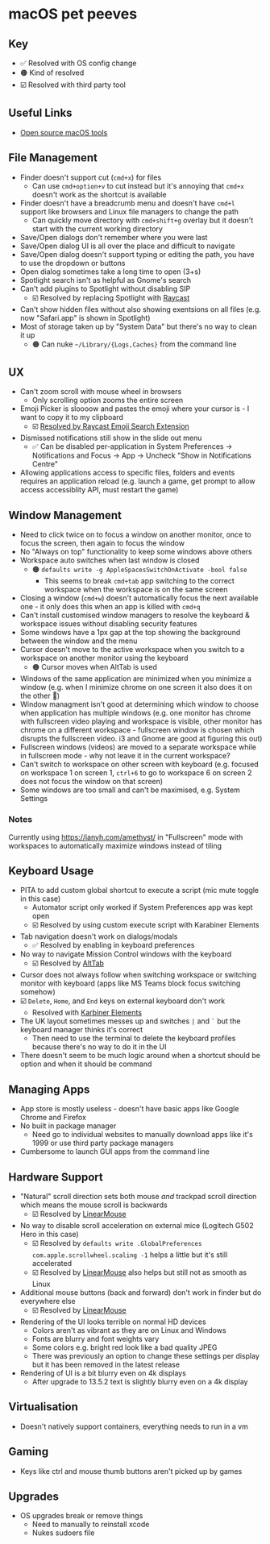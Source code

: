 # macOS pet peeves

## Key

- ✅ Resolved with OS config change
- 🟠 Kind of resolved
- ☑️ Resolved with third party tool

## Useful Links

- [Open source macOS tools](https://github.com/stars/nerdyman/lists/macos-tools)

##  File Management

- Finder doesn't support cut (`cmd+x`) for files
    - Can use `cmd+option+v` to cut instead but it's annoying that `cmd+x` doesn't work as the shortcut is available
- Finder doesn't have a breadcrumb menu and doesn't have `cmd+l` support like browsers and Linux file managers to change the path
    - Can quickly move directory with `cmd+shift+g` overlay but it doesn't start with the current working directory
- Save/Open dialogs don't remember where you were last
- Save/Open dialog UI is all over the place and difficult to navigate
- Save/Open dialog doesn't support typing or editing the path, you have to use the dropdown or buttons
- Open dialog sometimes take a long time to open (3+s)
- Spotlight search isn't as helpful as Gnome's search
- Can't add plugins to Spotlight without disabling SIP
    - ☑️ Resolved by replacing Spotlight with [Raycast](https://www.raycast.com/)
- Can't show hidden files without also showing exentsions on all files (e.g. now "Safari.app" is shown in Spotlight)
- Most of storage taken up by "System Data" but there's no way to clean it up
    - 🟠 Can nuke `~/Library/{Logs,Caches}` from the command line

## UX

- Can't zoom scroll with mouse wheel in browsers
    - Only scrolling option zooms the entire screen
- Emoji Picker is sloooow and pastes the emoji where your cursor is - I want to copy it to my clipboard
    - ☑️ [Resolved by Raycast Emoji Search Extension](https://www.raycast.com/FezVrasta/emoji)
- Dismissed notifications still show in the slide out menu
    - ✅ Can be disabled per-application in System Preferences -> Notifications and Focus -> App -> Uncheck "Show in Notifications Centre"
- Allowing applications access to specific files, folders and events requires an application reload (e.g. launch a game, get prompt to allow access accessiblity API, must restart the game)

## Window Management

- Need to click twice on to focus a window on another monitor, once to focus the screen, then again to focus the window
- No "Always on top" functionality to keep some windows above others
- Workspace auto switches when last window is closed
    - 🟠 `defaults write -g AppleSpacesSwitchOnActivate -bool false`
      - This seems to break `cmd+tab` app switching to the correct workspace when the workspace is on the same screen
- Closing a window (`cmd+w`) doesn't automatically focus the next available one - it only does this when an app is killed with `cmd+q`
- Can't install customised window managers to resolve the keyboard & workspace issues without disabling security features
- Some windows have a 1px gap at the top showing the background between the window and the menu
- Cursor doesn't move to the active workspace when you switch to a workspace on another monitor using the keyboard
    - 🟠 Cursor moves when AltTab is used
- Windows of the same application are minimized when you minimize a window (e.g. when I minimize chrome on one screen it also does it on the other 💩)
- Window managment isn't good at determining which window to choose when application has multiple windows (e.g. one monitor has chrome with fullscreen video playing and workspace is visible, other monitor has chrome on a different workspace - fullscreen window is chosen which disrupts the fullscreen video. i3 and Gnome are good at figuring this out)
- Fullscreen windows (videos) are moved to a separate workspace while in fullscreen mode - why not leave it in the current workspace?
- Can't switch to workspace on other screen with keyboard (e.g. focused on workspace 1 on screen 1, `ctrl+6` to go to workspace 6 on screen 2 does not focus the window on that screen)
- Some windows are too small and can't be maximised, e.g. System Settings

### Notes

Currently using https://ianyh.com/amethyst/ in "Fullscreen" mode with workspaces to automatically maximize windows instead of tiling

## Keyboard Usage

- PITA to add custom global shortcut to execute a script (mic mute toggle in this case)
    - Automator script only worked if System Preferences app was kept open
    - ☑️ Resolved by using custom execute script with Karabiner Elements
- Tab navigation doesn't work on dialogs/modals
    - ✅ Resolved by enabling in keyboard preferences
- No way to navigate Mission Control windows with the keyboard
    - ☑️ Resolved by [AltTab](https://github.com/lwouis/alt-tab-macos)
- Cursor does not always follow when switching workspace or switching monitor with keyboard (apps like MS Teams block focus switching somehow)
- ☑️ `Delete`, `Home`, and `End` keys on external keyboard don't work
    - Resolved with [Karbiner Elements](https://karabiner-elements.pqrs.org/)
- The UK layout sometimes messes up and switches `|` and `` ` `` but the keyboard manager thinks it's correct
    - Then need to use the terminal to delete the keyboard profiles because there's no way to do it in the UI
- There doesn't seem to be much logic around when a shortcut should be option and when it should be command

## Managing Apps

- App store is mostly useless - doesn't have basic apps like Google Chrome and Firefox
- No built in package manager
    - Need go to individual websites to manually download apps like it's 1999 or use third party package managers
- Cumbersome to launch GUI apps from the command line

## Hardware Support

- "Natural" scroll direction sets both mouse *and* trackpad scroll direction which means the mouse scroll is backwards
    - ☑️ Resolved by [LinearMouse](https://github.com/lujjjh/LinearMouse)
- No way to disable scroll acceleration on external mice (Logitech G502 Hero in this case)
    - ☑️ Resolved by `defaults write .GlobalPreferences com.apple.scrollwheel.scaling -1` helps a little but it's still accelerated
    - ☑️ Resolved by [LinearMouse](https://github.com/lujjjh/LinearMouse) also helps but still not as smooth as Linux
- Additional mouse buttons (back and forward) don't work in finder but do everywhere else
    - ☑️ Resolved by [LinearMouse](https://github.com/lujjjh/LinearMouse)
- Rendering of the UI looks terrible on normal HD devices
    - Colors aren't as vibrant as they are on Linux and Windows
    - Fonts are blurry and font weights vary
    - Some colors e.g. bright red look like a bad quality JPEG
    - There was previously an option to change these settings per display but it has been removed in the latest release
- Rendering of UI is a bit blurry even on 4k displays
    - After upgrade to 13.5.2 text is slightly blurry even on a 4k display

## Virtualisation

- Doesn't natively support containers, everything needs to run in a vm

## Gaming

- Keys like ctrl and mouse thumb buttons aren't picked up by games

## Upgrades

- OS upgrades break or remove things
    - Need to manually to reinstall xcode
    - Nukes sudoers file
